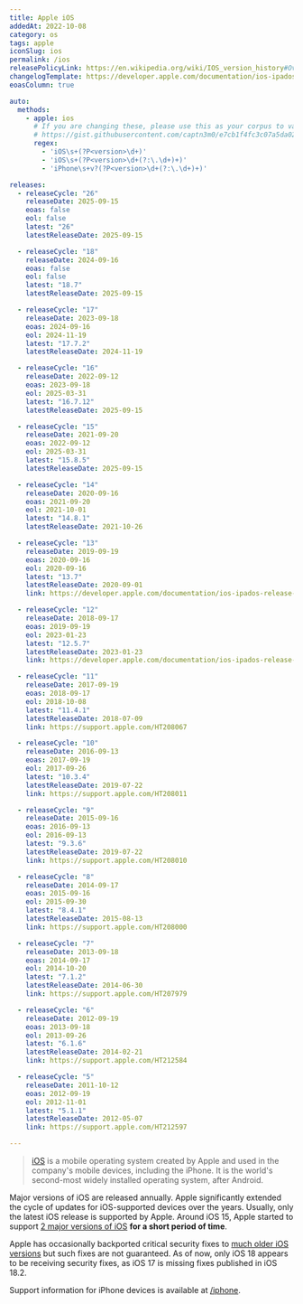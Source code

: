 ```yaml
---
title: Apple iOS
addedAt: 2022-10-08
category: os
tags: apple
iconSlug: ios
permalink: /ios
releasePolicyLink: https://en.wikipedia.org/wiki/IOS_version_history#Overview
changelogTemplate: https://developer.apple.com/documentation/ios-ipados-release-notes/ios-ipados-__RELEASE_CYCLE__-release-notes
eoasColumn: true

auto:
  methods:
    - apple: ios
      # If you are changing these, please use this as your corpus to validate your changes:
      # https://gist.githubusercontent.com/captn3m0/e7cb1f4fc3c07a5da0296ebda2b33e15/raw/5747e42ad611ec9ffdb7a2d1c0e3946bb87ab6d7/apple.txt
      regex:
        - 'iOS\s+(?P<version>\d+)'
        - 'iOS\s+(?P<version>\d+(?:\.\d+)+)'
        - 'iPhone\s+v?(?P<version>\d+(?:\.\d+)+)'

releases:
  - releaseCycle: "26"
    releaseDate: 2025-09-15
    eoas: false
    eol: false
    latest: "26"
    latestReleaseDate: 2025-09-15

  - releaseCycle: "18"
    releaseDate: 2024-09-16
    eoas: false
    eol: false
    latest: "18.7"
    latestReleaseDate: 2025-09-15

  - releaseCycle: "17"
    releaseDate: 2023-09-18
    eoas: 2024-09-16
    eol: 2024-11-19
    latest: "17.7.2"
    latestReleaseDate: 2024-11-19

  - releaseCycle: "16"
    releaseDate: 2022-09-12
    eoas: 2023-09-18
    eol: 2025-03-31
    latest: "16.7.12"
    latestReleaseDate: 2025-09-15

  - releaseCycle: "15"
    releaseDate: 2021-09-20
    eoas: 2022-09-12
    eol: 2025-03-31
    latest: "15.8.5"
    latestReleaseDate: 2025-09-15

  - releaseCycle: "14"
    releaseDate: 2020-09-16
    eoas: 2021-09-20
    eol: 2021-10-01
    latest: "14.8.1"
    latestReleaseDate: 2021-10-26

  - releaseCycle: "13"
    releaseDate: 2019-09-19
    eoas: 2020-09-16
    eol: 2020-09-16
    latest: "13.7"
    latestReleaseDate: 2020-09-01
    link: https://developer.apple.com/documentation/ios-ipados-release-notes/ios-13-release-notes

  - releaseCycle: "12"
    releaseDate: 2018-09-17
    eoas: 2019-09-19
    eol: 2023-01-23
    latest: "12.5.7"
    latestReleaseDate: 2023-01-23
    link: https://developer.apple.com/documentation/ios-ipados-release-notes/ios-12-release-notes

  - releaseCycle: "11"
    releaseDate: 2017-09-19
    eoas: 2018-09-17
    eol: 2018-10-08
    latest: "11.4.1"
    latestReleaseDate: 2018-07-09
    link: https://support.apple.com/HT208067

  - releaseCycle: "10"
    releaseDate: 2016-09-13
    eoas: 2017-09-19
    eol: 2017-09-26
    latest: "10.3.4"
    latestReleaseDate: 2019-07-22
    link: https://support.apple.com/HT208011

  - releaseCycle: "9"
    releaseDate: 2015-09-16
    eoas: 2016-09-13
    eol: 2016-09-13
    latest: "9.3.6"
    latestReleaseDate: 2019-07-22
    link: https://support.apple.com/HT208010

  - releaseCycle: "8"
    releaseDate: 2014-09-17
    eoas: 2015-09-16
    eol: 2015-09-30
    latest: "8.4.1"
    latestReleaseDate: 2015-08-13
    link: https://support.apple.com/HT208000

  - releaseCycle: "7"
    releaseDate: 2013-09-18
    eoas: 2014-09-17
    eol: 2014-10-20
    latest: "7.1.2"
    latestReleaseDate: 2014-06-30
    link: https://support.apple.com/HT207979

  - releaseCycle: "6"
    releaseDate: 2012-09-19
    eoas: 2013-09-18
    eol: 2013-09-26
    latest: "6.1.6"
    latestReleaseDate: 2014-02-21
    link: https://support.apple.com/HT212584

  - releaseCycle: "5"
    releaseDate: 2011-10-12
    eoas: 2012-09-19
    eol: 2012-11-01
    latest: "5.1.1"
    latestReleaseDate: 2012-05-07
    link: https://support.apple.com/HT212597

---
```


> [iOS](https://www.apple.com/ios/) is a mobile operating system created by Apple and used in the company's mobile devices, including the iPhone.
> It is the world's second-most widely installed operating system, after Android.

Major versions of iOS are released annually.
Apple significantly extended the cycle of updates for iOS-supported devices over the years.
Usually, only the latest iOS release is supported by Apple.
Around iOS 15, Apple started to support [2 major versions of iOS](https://www.zdnet.com/article/still-running-ios-14-on-your-iphone-apple-brings-support-to-an-end/) **for a short period of time**.

Apple has occasionally backported critical security fixes to [much older iOS versions](https://9to5mac.com/2021/03/26/apple-releases-ios-14-4-2-and-ios-12-5-2-with-security-bug-fixes/) but such fixes are not guaranteed.
As of now, only iOS 18 appears to be receiving security fixes, as iOS 17 is missing fixes published in iOS 18.2.

Support information for iPhone devices is available at [/iphone](/iphone).

